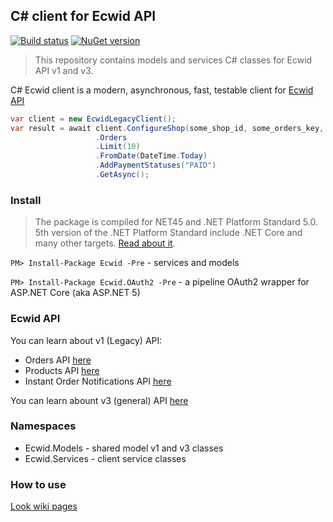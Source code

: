 ## C# client for Ecwid API
[![Build status](https://ci.appveyor.com/api/projects/status/4mgx59ese69wjx7d?svg=true)](https://ci.appveyor.com/project/kroniak/extensions-ecwid)
[![NuGet version](https://badge.fury.io/nu/Ecwid.svg)](https://badge.fury.io/nu/Ecwid)

> This repository contains models and services C# classes for Ecwid API v1 and v3.

C# Ecwid client is a modern, asynchronous, fast, testable client for [Ecwid API](https://developers.ecwid.com/api-documentation)

```c#
var client = new EcwidLegacyClient();
var result = await client.ConfigureShop(some_shop_id, some_orders_key, some_products_key)
                   .Orders
                   .Limit(10)
                   .FromDate(DateTime.Today)
                   .AddPaymentStatuses("PAID")
                   .GetAsync();
```
### Install
> The package is compiled for NET45 and .NET Platform Standard 5.0. 5th version of the .NET Platform Standard include .NET Core and many other targets. [Read about it](https://github.com/dotnet/corefx/blob/master/Documentation/architecture/net-platform-standard.md#mapping-the-net-platform-standard-to-platforms). 

`PM> Install-Package Ecwid -Pre` - services and models

`PM> Install-Package Ecwid.OAuth2 -Pre` - a pipeline OAuth2 wrapper for ASP.NET Core (aka ASP.NET 5)
### Ecwid API
You can learn about v1 (Legacy) API:
- Orders API [here](https://help.ecwid.com/customer/en/portal/articles/1166917-legacy-order-api)
- Products API [here](https://help.ecwid.com/customer/en/portal/articles/1163920-legacy-product-api)
- Instant Order Notifications API [here](https://help.ecwid.com/customer/en/portal/articles/1167200-instant-order-notifications-api)

You can learn abount v3 (general) API [here](https://developers.ecwid.com/api-documentation)
### Namespaces
- Ecwid.Models - shared model v1 and v3 classes
- Ecwid.Services - client service classes
### How to use
[Look wiki pages](https://github.com/kroniak/extensions-ecwid/wiki)